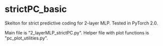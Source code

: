 # strictPC_basic
Skelton for strict predictive coding for 2-layer MLP. Tested in PyTorch 2.0.

Main file is "2_layerMLP_strictPC.py". Helper file with plot functions is "pc_plot_utilities.py".
